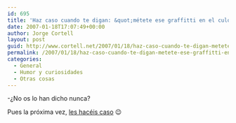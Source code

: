 ```yaml
---
id: 695
title: 'Haz caso cuando te digan: &quot;métete ese graffitti en el culo&quot;'
date: 2007-01-18T17:07:49+00:00
author: Jorge Cortell
layout: post
guid: http://www.cortell.net/2007/01/18/haz-caso-cuando-te-digan-metete-ese-graffitti-en-el-culo/
permalink: /2007/01/18/haz-caso-cuando-te-digan-metete-ese-graffitti-en-el-culo/
categories:
  - General
  - Humor y curiosidades
  - Otras cosas
---
```

-¿No os lo han dicho nunca?

Pues la próxima vez, <a title="Graffittis en el cuerpo" target="_blank" href="http://www.todocanis.com/cosas/graffitis_corporales.html">les hacéis caso</a> 😉